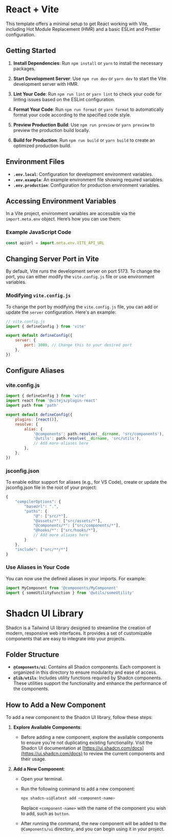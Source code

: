 # React + Vite

This template offers a minimal setup to get React working with Vite, including Hot Module Replacement (HMR) and a basic ESLint and Prettier configuration.

## Getting Started

1. **Install Dependencies**: Run `npm install` or `yarn` to install the necessary packages.

2. **Start Development Server**: Use `npm run dev` or `yarn dev` to start the Vite development server with HMR.

3. **Lint Your Code**: Run `npm run lint` or `yarn lint` to check your code for linting issues based on the ESLint configuration.

4. **Format Your Code**: Run `npm run format` or `yarn format` to automatically format your code according to the specified code style.

5. **Preview Production Build**: Use `npm run preview` or `yarn preview` to preview the production build locally.

6. **Build for Production**: Run `npm run build` or `yarn build` to create an optimized production build.

## Environment Files

-   **`.env.local`**: Configuration for development environment variables.
-   **`.env.example`**: An example environment file showing required variables.
-   **`.env.production`**: Configuration for production environment variables.

## Accessing Environment Variables

In a Vite project, environment variables are accessible via the `import.meta.env` object. Here’s how you can use them:

### Example JavaScript Code

```javascript
const apiUrl = import.meta.env.VITE_API_URL
```

## Changing Server Port in Vite

By default, Vite runs the development server on port 5173. To change the port, you can either modify the `vite.config.js` file or use environment variables.

### Modifying `vite.config.js`

To change the port by modifying the `vite.config.js` file, you can add or update the `server` configuration. Here's an example:

```js
// vite.config.js
import { defineConfig } from 'vite'

export default defineConfig({
    server: {
        port: 3000, // Change this to your desired port
    },
})
```

## Configure Aliases

### vite.config.js

```js
import { defineConfig } from 'vite'
import react from '@vitejs/plugin-react'
import path from 'path'

export default defineConfig({
    plugins: [react()],
    resolve: {
        alias: {
            '@components': path.resolve(__dirname, 'src/components'),
            '@utils': path.resolve(__dirname, 'src/utils'),
            // Add more aliases here
        },
    },
})
```

### jsconfig.json

To enable editor support for aliases (e.g., for VS Code), create or update the jsconfig.json file in the root of your project:

```js
{
    "compilerOptions": {
        "baseUrl": ".",
        "paths": {
            "@": ["src/*"],
            "@assets/*": ["src/assets/*"],
            "@components/*": ["src/components/*"],
            "@hooks/*": ["src/hooks/*"],
            // Add more aliases here
        }
    },
    "include": ["src/**/*"]
}
```

### Use Aliases in Your Code

You can now use the defined aliases in your imports. For example:

```js
import MyComponent from '@components/MyComponent'
import { someUtilityFunction } from '@utils/someUtility'
```

# Shadcn UI Library

Shadcn is a Tailwind UI library designed to streamline the creation of modern, responsive web interfaces. It provides a set of customizable components that are easy to integrate into your projects.

## Folder Structure

-   **`@Components/ui`**: Contains all Shadcn components. Each component is organized in this directory to ensure modularity and ease of access.
-   **`@lib/utils`**: Includes utility functions required by Shadcn components. These utilities support the functionality and enhance the performance of the components.

## How to Add a New Component

To add a new component to the Shadcn UI library, follow these steps:

1. **Explore Available Components**:

    - Before adding a new component, explore the available components to ensure you’re not duplicating existing functionality. Visit the Shadcn UI documentation at [https://ui.shadcn.com/docs](https://ui.shadcn.com/docs) to review the current components and their usage.

2. **Add a New Component**:

    - Open your terminal.
    - Run the following command to add a new component:

        ```bash
        npx shadcn-ui@latest add <component-name>
        ```

        Replace `<component-name>` with the name of the component you wish to add, such as `button`.

    - After running the command, the new component will be added to the `@Components/ui` directory, and you can begin using it in your project.
